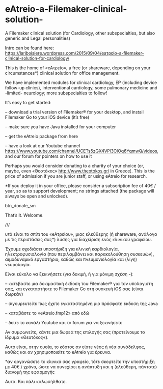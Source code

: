 # eAtreio-a-Filemaker-clinical-solution-
A Filemaker clinical solution (for Cardiology, other subspecialties, but also generic and Legal personalities)


Intro can be found here:
https://lariboisiere.wordpress.com/2015/09/04/eaτρείο-a-filemaker-clinical-solution-for-cardiology/




This is the home of «eAτρείο», a free (or shareware, depending on your circumstances*) clinical solution for office management.

We have implemented modules for clinical cardiology, EP (including device follow-up clinics), interventional cardiology, some pulmonary medicine and -limited- neurology; more subspecialties to follow!

It’s easy to get started:

– download a trial version of Filemaker® for your desktop, and install Filemaker Go to your iOS device (it’s free)

– make sure you have Java installed for your computer

– get the eAtreio package from here

– have a look at our Youtube channel https://www.youtube.com/channel/UCETs5zGX4VPl3OlOq6YqmwQ/videos, and our forum for pointers on how to use it

Perhaps you would consider donating to a charity of your choice (or, maybe, even «Θεοτόκος» http://www.theotokos.gr/ in Greece). This is the price of admission if you are junior staff, or using eAtreio for research.

*If you deploy it in your office, please consider a subscription fee of 40€ / year, so as to support development; no strings attached (the package will always be open and unlocked).

btn_donate_sm

That’s it. Welcome.


///

υτό είναι το σπίτι του «eAτρείου», μιας ελεύθερης (ή shareware, ανάλογα με τις περιστάσεις σας*) λύσης για διαχείριση ενός κλινικού γραφείου.

Έχουμε σχεδιάσει υποστήριξη για κλινική καρδιολογία, ηλεκτροφυσιολογία (που περιλαμβάνει και παρακολούθηση συσκευών), αιμοδυναμικό εργαστήριο, καθώς και πνευμονιολογία και (λίγη) νευρολογία.

Είναι εύκολο να ξεκινήσετε (για δοκιμή, ή για μόνιμη σχέση -):

– κατεβάστε μια δοκιμαστική έκδοση του Filemaker® για τον υπολογιστή σας, και εγκαταστήστε το Filemaker Go στη συσκευή iOS σας (είναι δωρεάν)

– σιγουρευτείτε πως έχετε εγκαταστημένη μια πρόσφατη έκδοση της Java

– καταβάστε το «eAtreio.fmp12» από εδώ

– δείτε το κανάλι Youtube και το forum για να ξεκινήσετε

Αν συμφωνείτε, κάντε μια δωρεά της επιλογής σας (προτείνουμε το ίδρυμα «Θεοτόκος«).

Αυτό είναι, στην ουσία, το κόστος αν είστε νέος ή νέα συνάδελφος, καθώς και αν χρησιμοποιείτε το eAtreio για έρευνα.

*αν οργανώσετε το κλινικό σας γραφείο, τότε σκεφτείτε την υποστήριξη με 40€ / χρόνο, ώστε να συνεχίσει η ανάπτυξη και η (ελεύθερη, πάντοτε) διανομή της εφαρμογής

Αυτά. Και πάλι καλωσήλθατε.
